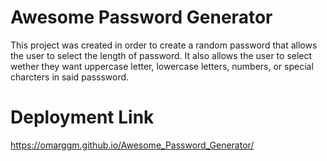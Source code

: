 # Awesome Password Generator
This project was created in order to create a random password that allows the user to select the length of password. It also allows the user to select wether they want uppercase letter, lowercase letters, numbers, or special charcters in said passsword. 


# Deployment Link
https://omarggm.github.io/Awesome_Password_Generator/
